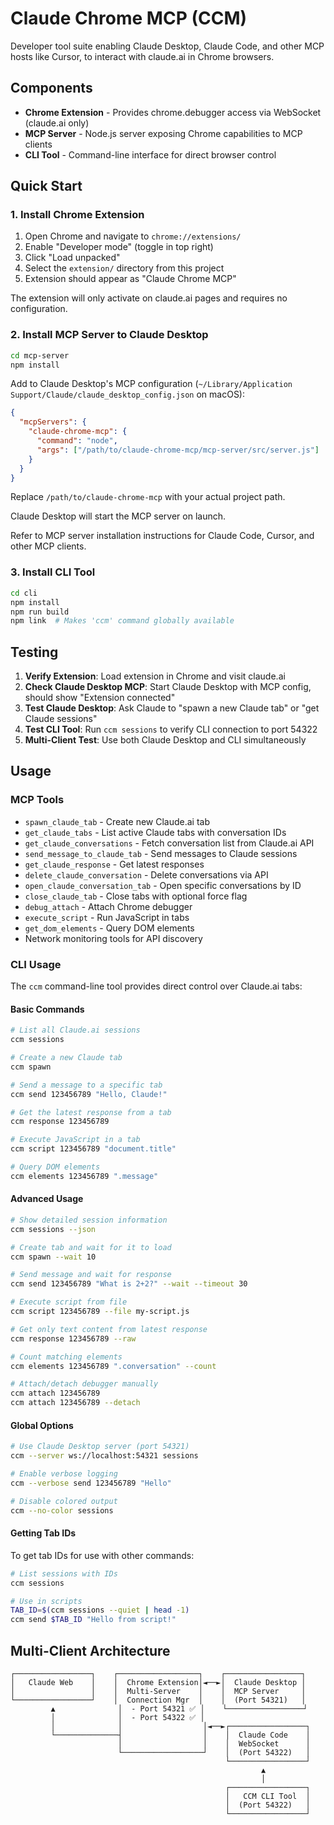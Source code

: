 # Claude Chrome MCP (CCM)

Developer tool suite enabling Claude Desktop, Claude Code, and other MCP hosts like Cursor, to interact with claude.ai in Chrome browsers.

## Components

- **Chrome Extension** - Provides chrome.debugger access via WebSocket (claude.ai only)
- **MCP Server** - Node.js server exposing Chrome capabilities to MCP clients
- **CLI Tool** - Command-line interface for direct browser control

## Quick Start

### 1. Install Chrome Extension

1. Open Chrome and navigate to `chrome://extensions/`
2. Enable "Developer mode" (toggle in top right)
3. Click "Load unpacked"
4. Select the `extension/` directory from this project
5. Extension should appear as "Claude Chrome MCP"

The extension will only activate on claude.ai pages and requires no configuration.

### 2. Install MCP Server to Claude Desktop

```bash
cd mcp-server
npm install
```

Add to Claude Desktop's MCP configuration (`~/Library/Application Support/Claude/claude_desktop_config.json` on macOS):

```json
{
  "mcpServers": {
    "claude-chrome-mcp": {
      "command": "node",
      "args": ["/path/to/claude-chrome-mcp/mcp-server/src/server.js"]
    }
  }
}
```

Replace `/path/to/claude-chrome-mcp` with your actual project path.

Claude Desktop will start the MCP server on launch.

Refer to MCP server installation instructions for Claude Code, Cursor, and other MCP clients.

### 3. Install CLI Tool

```bash
cd cli
npm install
npm run build
npm link  # Makes 'ccm' command globally available
```

## Testing

1. **Verify Extension**: Load extension in Chrome and visit claude.ai
2. **Check Claude Desktop MCP**: Start Claude Desktop with MCP config, should show "Extension connected" 
3. **Test Claude Desktop**: Ask Claude to "spawn a new Claude tab" or "get Claude sessions"
4. **Test CLI Tool**: Run `ccm sessions` to verify CLI connection to port 54322
5. **Multi-Client Test**: Use both Claude Desktop and CLI simultaneously

## Usage

### MCP Tools

- `spawn_claude_tab` - Create new Claude.ai tab
- `get_claude_tabs` - List active Claude tabs with conversation IDs
- `get_claude_conversations` - Fetch conversation list from Claude.ai API
- `send_message_to_claude_tab` - Send messages to Claude sessions
- `get_claude_response` - Get latest responses
- `delete_claude_conversation` - Delete conversations via API
- `open_claude_conversation_tab` - Open specific conversations by ID
- `close_claude_tab` - Close tabs with optional force flag
- `debug_attach` - Attach Chrome debugger
- `execute_script` - Run JavaScript in tabs
- `get_dom_elements` - Query DOM elements
- Network monitoring tools for API discovery

### CLI Usage

The `ccm` command-line tool provides direct control over Claude.ai tabs:

#### Basic Commands

```bash
# List all Claude.ai sessions
ccm sessions

# Create a new Claude tab
ccm spawn

# Send a message to a specific tab
ccm send 123456789 "Hello, Claude!"

# Get the latest response from a tab
ccm response 123456789

# Execute JavaScript in a tab
ccm script 123456789 "document.title"

# Query DOM elements
ccm elements 123456789 ".message"
```

#### Advanced Usage

```bash
# Show detailed session information
ccm sessions --json

# Create tab and wait for it to load
ccm spawn --wait 10

# Send message and wait for response
ccm send 123456789 "What is 2+2?" --wait --timeout 30

# Execute script from file
ccm script 123456789 --file my-script.js

# Get only text content from latest response
ccm response 123456789 --raw

# Count matching elements
ccm elements 123456789 ".conversation" --count

# Attach/detach debugger manually
ccm attach 123456789
ccm attach 123456789 --detach
```

#### Global Options

```bash
# Use Claude Desktop server (port 54321)
ccm --server ws://localhost:54321 sessions

# Enable verbose logging
ccm --verbose send 123456789 "Hello"

# Disable colored output
ccm --no-color sessions
```

#### Getting Tab IDs

To get tab IDs for use with other commands:

```bash
# List sessions with IDs
ccm sessions

# Use in scripts
TAB_ID=$(ccm sessions --quiet | head -1)
ccm send $TAB_ID "Hello from script!"
```

## Multi-Client Architecture

```
┌─────────────────┐    ┌──────────────────┐    ┌─────────────────┐
│   Claude Web    │    │  Chrome Extension│◄──►│  Claude Desktop │
│                 │    │  Multi-Server    │    │  MCP Server     │
└─────────────────┘    │  Connection Mgr  │    │  (Port 54321)   │
         ▲              │  - Port 54321 ✅ │    └─────────────────┘
         │              │  - Port 54322 ✅ │           
         │              │                  │◄──►┌─────────────────┐
         └──────────────┤                  │    │  Claude Code    │
                        │                  │    │  WebSocket      │
                        └──────────────────┘    │  (Port 54322)   │
                                                └─────────────────┘
                                                        ▲
                                                        │
                                                ┌─────────────────┐
                                                │   CCM CLI Tool  │
                                                │  (Port 54322)   │
                                                └─────────────────┘
```